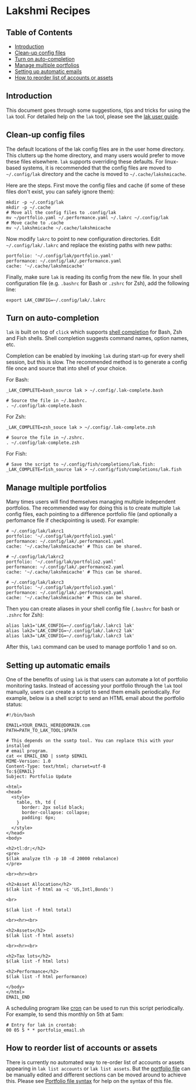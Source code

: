 # Lakshmi Recipes

## Table of Contents

* [Introduction](#introduction)
* [Clean-up config files](#clean-up-config-files)
* [Turn on auto-completion](#turn-on-auto-completion)
* [Manage multiple portfolios](#manage-multiple-portfolios)
* [Setting up automatic emails](#setting-up-automatic-emails)
* [How to reorder list of accounts or assets](#how-to-reorder-list-of-accounts-or-assets)

## Introduction
This document goes through some suggestions, tips and tricks for
using the `lak` tool. For detailed help on the `lak` tool, please
see the [lak user guide](./lak.md).

## Clean-up config files
The default locations of the lak config files are in the user home directory.
This clutters up the home directory, and many users would prefer to move these
files elsewhere. `lak` supports overriding these defaults. For linux-based
systems, it is recommended that the config files are moved to `~/.config/lak`
directory and the cache is moved to `~/.cache/lakshmicache`.

Here are the steps. First move the config files and cache (if some of these
files don't exist, you can safely ignore them):

```shell
mkdir -p ~/.config/lak
mkdir -p ~/.cache
# Move all the config files to .config/lak
mv ~/portfolio.yaml ~/.performance.yaml ~/.lakrc ~/.config/lak
# Move cache to .cache
mv ~/.lakshmicache ~/.cache/lakshmicache
```

Now modify `lakrc` to point to new configuration directories. Edit
`~/.config/lak/.lakrc` and replace the existing paths with new paths:

```
portfolio: '~/.config/lak/portfolio.yaml'
performance: ~/.config/lak/.performance.yaml
cache: '~/.cache/lakshmicache'
```

Finally, make sure `lak` is reading its config from the new file. In your
shell configuration file (e.g. `.bashrc` for Bash or `.zshrc` for Zsh),
add the following line:

```shell
export LAK_CONFIG=~/.config/lak/.lakrc
```

## Turn on auto-completion

`lak` is built on top of `click` which supports
[shell completion](https://click.palletsprojects.com/en/8.0.x/shell-completion)
for Bash, Zsh and Fish shells. Shell completion suggests command names, option
names, etc.

Completion can be enabled by invoking `lak` during start-up for every shell
session, but this is slow. The recommended method is to generate a config
file once and source that into shell of your choice.

For Bash:

```shell
_LAK_COMPLETE=bash_source lak > ~/.config/.lak-complete.bash

# Source the file in ~/.bashrc.
. ~/.config/lak-complete.bash
```

For Zsh:

```shell
_LAK_COMPLETE=zsh_souce lak > ~/.config/.lak-complete.zsh

# Source the file in ~/.zshrc.
. ~/.config/lak-complete.zsh
```

For Fish:

```shell
# Save the script to ~/.config/fish/completions/lak.fish:
_LAK_COMPLETE=fish_source lak > ~/.config/fish/completions/lak.fish
```

## Manage multiple portfolios

Many times users will find themselves managing multiple independent portfolios.
The recommended way for doing this is to create multiple `lak` config files,
each pointing to a difference portfolio file (and optionally a perfomance
file if checkpointing is used). For example:

```
# ~/.config/lak/lakrc1
portfolio: '~/.config/lak/portfolio1.yaml'
performance: ~/.config/lak/.performance1.yaml
cache: '~/.cache/lakshmicache' # This can be shared.
```

```
# ~/.config/lak/lakrc2
portfolio: '~/.config/lak/portfolio2.yaml'
performance: ~/.config/lak/.performance2.yaml
cache: '~/.cache/lakshmicache' # This can be shared.
```

```
# ~/.config/lak/lakrc3
portfolio: '~/.config/lak/portfolio3.yaml'
performance: ~/.config/lak/.performance3.yaml
cache: '~/.cache/lakshmicache' # This can be shared.
```

Then you can create aliases in your shell config file (`.bashrc` for bash or
`.zshrc` for Zsh):

```shell
alias lak1='LAK_CONFIG=~/.config/lak/.lakrc1 lak'
alias lak2='LAK_CONFIG=~/.config/lak/.lakrc2 lak'
alias lak3='LAK_CONFIG=~/.config/lak/.lakrc3 lak'
```

After this, `lak1` command can be used to manage portfolio 1 and so on.

## Setting up automatic emails

One of the benefits of using `lak` is that users can automate a lot of
portfolio monitoring tasks. Instead of accessing your portfolio through
the `lak` tool manually, users can create a script to send them emails
periodically. For example, below is a shell script to send an HTML email
about the portfolio status:

```shell
#!/bin/bash

EMAIL=YOUR_EMAIL_HERE@DOMAIN.com
PATH=PATH_TO_LAK_TOOL:$PATH

# This depends on the ssmtp tool. You can replace this with your installed
# email program.
cat << EMAIL_END | ssmtp $EMAIL
MIME-Version: 1.0
Content-Type: text/html; charset=utf-8
To:${EMAIL}
Subject: Portfolio Update

<html>
<head>
  <style>
    table, th, td {
      border: 2px solid black;
      border-collapse: collapse;
      padding: 6px;
    }
  </style>
</head>
<body>

<h2>tl:dr;</h2>
<pre>
$(lak analyze tlh -p 10 -d 20000 rebalance)
</pre>

<br><hr><br>

<h2>Asset Allocation</h2>
$(lak list -f html aa -c 'US,Intl,Bonds')

<br>

$(lak list -f html total)

<br><hr><br>

<h2>Assets</h2>
$(lak list -f html assets)

<br><hr><br>

<h2>Tax lots</h2>
$(lak list -f html lots)

<h2>Performance</h2>
$(lak list -f html performance)

</body>
</html>
EMAIL_END
```

A scheduling program like [cron](ttps://wiki.archlinux.org/title/cron) can be
used to run this script periodically. For example, to send this monthly on 5th
at 5am:
```
# Entry for lak in crontab:
00 05 5 * * portfolio_email.sh
```
## How to reorder list of accounts or assets
There is currently no automated way to re-order list of accounts or assets
appearing in `lak list accounts` or `lak list assets`. But the
[portfolio file](./lak.md#portfolio) can be manually edited and different
sections can be moved around to achieve this. Please see
[Portfolio file syntax](./lak.md#portfolio-file-syntax) for help on the syntax
of this file.
